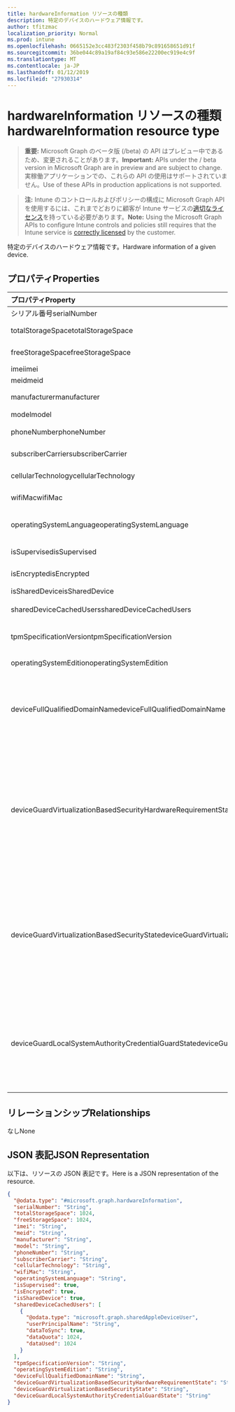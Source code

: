 ```yaml
---
title: hardwareInformation リソースの種類
description: 特定のデバイスのハードウェア情報です。
author: tfitzmac
localization_priority: Normal
ms.prod: intune
ms.openlocfilehash: 0665152e3cc483f2303f458b79c891658651d91f
ms.sourcegitcommit: 36be044c89a19af84c93e586e22200ec919e4c9f
ms.translationtype: MT
ms.contentlocale: ja-JP
ms.lasthandoff: 01/12/2019
ms.locfileid: "27930314"
---
```

# <a name="hardwareinformation-resource-type"></a><span data-ttu-id="bbbe7-103">hardwareInformation リソースの種類</span><span class="sxs-lookup"><span data-stu-id="bbbe7-103">hardwareInformation resource type</span></span>

> <span data-ttu-id="bbbe7-104">**重要:** Microsoft Graph のベータ版 (/beta) の API はプレビュー中であるため、変更されることがあります。</span><span class="sxs-lookup"><span data-stu-id="bbbe7-104">**Important:** APIs under the / beta version in Microsoft Graph are in preview and are subject to change.</span></span> <span data-ttu-id="bbbe7-105">実稼働アプリケーションでの、これらの API の使用はサポートされていません。</span><span class="sxs-lookup"><span data-stu-id="bbbe7-105">Use of these APIs in production applications is not supported.</span></span>

> <span data-ttu-id="bbbe7-106">**注:** Intune のコントロールおよびポリシーの構成に Microsoft Graph API を使用するには、これまでどおりに顧客が Intune サービスの[適切なライセンス](https://go.microsoft.com/fwlink/?linkid=839381)を持っている必要があります。</span><span class="sxs-lookup"><span data-stu-id="bbbe7-106">**Note:** Using the Microsoft Graph APIs to configure Intune controls and policies still requires that the Intune service is [correctly licensed](https://go.microsoft.com/fwlink/?linkid=839381) by the customer.</span></span>

<span data-ttu-id="bbbe7-107">特定のデバイスのハードウェア情報です。</span><span class="sxs-lookup"><span data-stu-id="bbbe7-107">Hardware information of a given device.</span></span>
## <a name="properties"></a><span data-ttu-id="bbbe7-108">プロパティ</span><span class="sxs-lookup"><span data-stu-id="bbbe7-108">Properties</span></span>
|<span data-ttu-id="bbbe7-109">プロパティ</span><span class="sxs-lookup"><span data-stu-id="bbbe7-109">Property</span></span>|<span data-ttu-id="bbbe7-110">型</span><span class="sxs-lookup"><span data-stu-id="bbbe7-110">Type</span></span>|<span data-ttu-id="bbbe7-111">説明</span><span class="sxs-lookup"><span data-stu-id="bbbe7-111">Description</span></span>|
|:---|:---|:---|
|<span data-ttu-id="bbbe7-112">シリアル番号</span><span class="sxs-lookup"><span data-stu-id="bbbe7-112">serialNumber</span></span>|<span data-ttu-id="bbbe7-113">String</span><span class="sxs-lookup"><span data-stu-id="bbbe7-113">String</span></span>|<span data-ttu-id="bbbe7-114">シリアル番号です。</span><span class="sxs-lookup"><span data-stu-id="bbbe7-114">Serial number.</span></span>|
|<span data-ttu-id="bbbe7-115">totalStorageSpace</span><span class="sxs-lookup"><span data-stu-id="bbbe7-115">totalStorageSpace</span></span>|<span data-ttu-id="bbbe7-116">Int64</span><span class="sxs-lookup"><span data-stu-id="bbbe7-116">Int64</span></span>|<span data-ttu-id="bbbe7-117">デバイスの合計容量。</span><span class="sxs-lookup"><span data-stu-id="bbbe7-117">Total storage space of the device.</span></span>|
|<span data-ttu-id="bbbe7-118">freeStorageSpace</span><span class="sxs-lookup"><span data-stu-id="bbbe7-118">freeStorageSpace</span></span>|<span data-ttu-id="bbbe7-119">Int64</span><span class="sxs-lookup"><span data-stu-id="bbbe7-119">Int64</span></span>|<span data-ttu-id="bbbe7-120">デバイスの空き容量。</span><span class="sxs-lookup"><span data-stu-id="bbbe7-120">Free storage space of the device.</span></span>|
|<span data-ttu-id="bbbe7-121">imei</span><span class="sxs-lookup"><span data-stu-id="bbbe7-121">imei</span></span>|<span data-ttu-id="bbbe7-122">String</span><span class="sxs-lookup"><span data-stu-id="bbbe7-122">String</span></span>|<span data-ttu-id="bbbe7-123">IMEI</span><span class="sxs-lookup"><span data-stu-id="bbbe7-123">IMEI</span></span>|
|<span data-ttu-id="bbbe7-124">meid</span><span class="sxs-lookup"><span data-stu-id="bbbe7-124">meid</span></span>|<span data-ttu-id="bbbe7-125">String</span><span class="sxs-lookup"><span data-stu-id="bbbe7-125">String</span></span>|<span data-ttu-id="bbbe7-126">MEID</span><span class="sxs-lookup"><span data-stu-id="bbbe7-126">MEID</span></span>|
|<span data-ttu-id="bbbe7-127">manufacturer</span><span class="sxs-lookup"><span data-stu-id="bbbe7-127">manufacturer</span></span>|<span data-ttu-id="bbbe7-128">String</span><span class="sxs-lookup"><span data-stu-id="bbbe7-128">String</span></span>|<span data-ttu-id="bbbe7-129">デバイスのメーカー</span><span class="sxs-lookup"><span data-stu-id="bbbe7-129">Manufacturer of the device</span></span>|
|<span data-ttu-id="bbbe7-130">model</span><span class="sxs-lookup"><span data-stu-id="bbbe7-130">model</span></span>|<span data-ttu-id="bbbe7-131">String</span><span class="sxs-lookup"><span data-stu-id="bbbe7-131">String</span></span>|<span data-ttu-id="bbbe7-132">デバイスのモデル</span><span class="sxs-lookup"><span data-stu-id="bbbe7-132">Model of the device</span></span>|
|<span data-ttu-id="bbbe7-133">phoneNumber</span><span class="sxs-lookup"><span data-stu-id="bbbe7-133">phoneNumber</span></span>|<span data-ttu-id="bbbe7-134">String</span><span class="sxs-lookup"><span data-stu-id="bbbe7-134">String</span></span>|<span data-ttu-id="bbbe7-135">デバイスの電話番号</span><span class="sxs-lookup"><span data-stu-id="bbbe7-135">Phone number of the device</span></span>|
|<span data-ttu-id="bbbe7-136">subscriberCarrier</span><span class="sxs-lookup"><span data-stu-id="bbbe7-136">subscriberCarrier</span></span>|<span data-ttu-id="bbbe7-137">String</span><span class="sxs-lookup"><span data-stu-id="bbbe7-137">String</span></span>|<span data-ttu-id="bbbe7-138">デバイスのサブスクライバーのキャリア</span><span class="sxs-lookup"><span data-stu-id="bbbe7-138">Subscriber carrier of the device</span></span>|
|<span data-ttu-id="bbbe7-139">cellularTechnology</span><span class="sxs-lookup"><span data-stu-id="bbbe7-139">cellularTechnology</span></span>|<span data-ttu-id="bbbe7-140">String</span><span class="sxs-lookup"><span data-stu-id="bbbe7-140">String</span></span>|<span data-ttu-id="bbbe7-141">デバイスの携帯電話のテクノロジー</span><span class="sxs-lookup"><span data-stu-id="bbbe7-141">Cellular technology of the device</span></span>|
|<span data-ttu-id="bbbe7-142">wifiMac</span><span class="sxs-lookup"><span data-stu-id="bbbe7-142">wifiMac</span></span>|<span data-ttu-id="bbbe7-143">String</span><span class="sxs-lookup"><span data-stu-id="bbbe7-143">String</span></span>|<span data-ttu-id="bbbe7-144">デバイスの WiFi の MAC アドレス</span><span class="sxs-lookup"><span data-stu-id="bbbe7-144">WiFi MAC address of the device</span></span>|
|<span data-ttu-id="bbbe7-145">operatingSystemLanguage</span><span class="sxs-lookup"><span data-stu-id="bbbe7-145">operatingSystemLanguage</span></span>|<span data-ttu-id="bbbe7-146">String</span><span class="sxs-lookup"><span data-stu-id="bbbe7-146">String</span></span>|<span data-ttu-id="bbbe7-147">デバイスのオペレーティング システムの言語</span><span class="sxs-lookup"><span data-stu-id="bbbe7-147">Operating system language of the device</span></span>|
|<span data-ttu-id="bbbe7-148">isSupervised</span><span class="sxs-lookup"><span data-stu-id="bbbe7-148">isSupervised</span></span>|<span data-ttu-id="bbbe7-149">Boolean</span><span class="sxs-lookup"><span data-stu-id="bbbe7-149">Boolean</span></span>|<span data-ttu-id="bbbe7-150">デバイスのコールを管理モード</span><span class="sxs-lookup"><span data-stu-id="bbbe7-150">Supervised mode of the device</span></span>|
|<span data-ttu-id="bbbe7-151">isEncrypted</span><span class="sxs-lookup"><span data-stu-id="bbbe7-151">isEncrypted</span></span>|<span data-ttu-id="bbbe7-152">Boolean</span><span class="sxs-lookup"><span data-stu-id="bbbe7-152">Boolean</span></span>|<span data-ttu-id="bbbe7-153">デバイスの暗号化の状態</span><span class="sxs-lookup"><span data-stu-id="bbbe7-153">Encryption status of the device</span></span>|
|<span data-ttu-id="bbbe7-154">isSharedDevice</span><span class="sxs-lookup"><span data-stu-id="bbbe7-154">isSharedDevice</span></span>|<span data-ttu-id="bbbe7-155">Boolean</span><span class="sxs-lookup"><span data-stu-id="bbbe7-155">Boolean</span></span>|<span data-ttu-id="bbbe7-156">IPad の共有</span><span class="sxs-lookup"><span data-stu-id="bbbe7-156">Shared iPad</span></span>|
|<span data-ttu-id="bbbe7-157">sharedDeviceCachedUsers</span><span class="sxs-lookup"><span data-stu-id="bbbe7-157">sharedDeviceCachedUsers</span></span>|<span data-ttu-id="bbbe7-158">[sharedAppleDeviceUser](../resources/intune-devices-sharedappledeviceuser.md)コレクション</span><span class="sxs-lookup"><span data-stu-id="bbbe7-158">[sharedAppleDeviceUser](../resources/intune-devices-sharedappledeviceuser.md) collection</span></span>|<span data-ttu-id="bbbe7-159">共有の Apple デバイス上のすべてのユーザー</span><span class="sxs-lookup"><span data-stu-id="bbbe7-159">All users on the shared Apple device</span></span>|
|<span data-ttu-id="bbbe7-160">tpmSpecificationVersion</span><span class="sxs-lookup"><span data-stu-id="bbbe7-160">tpmSpecificationVersion</span></span>|<span data-ttu-id="bbbe7-161">String</span><span class="sxs-lookup"><span data-stu-id="bbbe7-161">String</span></span>|<span data-ttu-id="bbbe7-162">仕様のバージョンを指定する文字列。</span><span class="sxs-lookup"><span data-stu-id="bbbe7-162">String that specifies the specification version.</span></span>|
|<span data-ttu-id="bbbe7-163">operatingSystemEdition</span><span class="sxs-lookup"><span data-stu-id="bbbe7-163">operatingSystemEdition</span></span>|<span data-ttu-id="bbbe7-164">String</span><span class="sxs-lookup"><span data-stu-id="bbbe7-164">String</span></span>|<span data-ttu-id="bbbe7-165">OS のエディションを指定する文字列。</span><span class="sxs-lookup"><span data-stu-id="bbbe7-165">String that specifies the OS edition.</span></span>|
|<span data-ttu-id="bbbe7-166">deviceFullQualifiedDomainName</span><span class="sxs-lookup"><span data-stu-id="bbbe7-166">deviceFullQualifiedDomainName</span></span>|<span data-ttu-id="bbbe7-167">String</span><span class="sxs-lookup"><span data-stu-id="bbbe7-167">String</span></span>|<span data-ttu-id="bbbe7-168">(存在する場合) は、デバイスの完全修飾ドメイン名を返します。</span><span class="sxs-lookup"><span data-stu-id="bbbe7-168">Returns the fully qualified domain name of the device (if any).</span></span> <span data-ttu-id="bbbe7-169">デバイスがドメインに参加していない場合は、空の文字列を返します。</span><span class="sxs-lookup"><span data-stu-id="bbbe7-169">If the device is not domain-joined, it returns an empty string.</span></span> |
|<span data-ttu-id="bbbe7-170">deviceGuardVirtualizationBasedSecurityHardwareRequirementState</span><span class="sxs-lookup"><span data-stu-id="bbbe7-170">deviceGuardVirtualizationBasedSecurityHardwareRequirementState</span></span>|[<span data-ttu-id="bbbe7-171">deviceGuardVirtualizationBasedSecurityHardwareRequirementState</span><span class="sxs-lookup"><span data-stu-id="bbbe7-171">deviceGuardVirtualizationBasedSecurityHardwareRequirementState</span></span>](../resources/intune-devices-deviceguardvirtualizationbasedsecurityhardwarerequirementstate.md)|<span data-ttu-id="bbbe7-172">仮想化ベースのセキュリティ ハードウェアの要件の状態です。</span><span class="sxs-lookup"><span data-stu-id="bbbe7-172">Virtualization-based security hardware requirement status.</span></span> <span data-ttu-id="bbbe7-173">可能な値は、`meetHardwareRequirements`、`secureBootRequired`、`dmaProtectionRequired`、`hyperVNotSupportedForGuestVM`、`hyperVNotAvailable` です。</span><span class="sxs-lookup"><span data-stu-id="bbbe7-173">Possible values are: `meetHardwareRequirements`, `secureBootRequired`, `dmaProtectionRequired`, `hyperVNotSupportedForGuestVM`, `hyperVNotAvailable`.</span></span>|
|<span data-ttu-id="bbbe7-174">deviceGuardVirtualizationBasedSecurityState</span><span class="sxs-lookup"><span data-stu-id="bbbe7-174">deviceGuardVirtualizationBasedSecurityState</span></span>|[<span data-ttu-id="bbbe7-175">deviceGuardVirtualizationBasedSecurityState</span><span class="sxs-lookup"><span data-stu-id="bbbe7-175">deviceGuardVirtualizationBasedSecurityState</span></span>](../resources/intune-devices-deviceguardvirtualizationbasedsecuritystate.md)|<span data-ttu-id="bbbe7-176">仮想化ベースのセキュリティの状態です。</span><span class="sxs-lookup"><span data-stu-id="bbbe7-176">Virtualization-based security status.</span></span> <span data-ttu-id="bbbe7-177">.</span><span class="sxs-lookup"><span data-stu-id="bbbe7-177"></span></span> <span data-ttu-id="bbbe7-178">可能な値は、`running`、`rebootRequired`、`require64BitArchitecture`、`notLicensed`、`notConfigured`、`doesNotMeetHardwareRequirements`、`other` です。</span><span class="sxs-lookup"><span data-stu-id="bbbe7-178">Possible values are: `running`, `rebootRequired`, `require64BitArchitecture`, `notLicensed`, `notConfigured`, `doesNotMeetHardwareRequirements`, `other`.</span></span>|
|<span data-ttu-id="bbbe7-179">deviceGuardLocalSystemAuthorityCredentialGuardState</span><span class="sxs-lookup"><span data-stu-id="bbbe7-179">deviceGuardLocalSystemAuthorityCredentialGuardState</span></span>|[<span data-ttu-id="bbbe7-180">deviceGuardLocalSystemAuthorityCredentialGuardState</span><span class="sxs-lookup"><span data-stu-id="bbbe7-180">deviceGuardLocalSystemAuthorityCredentialGuardState</span></span>](../resources/intune-devices-deviceguardlocalsystemauthoritycredentialguardstate.md)|<span data-ttu-id="bbbe7-181">ローカル システム機関 (LSA) の資格情報のガード状態です。</span><span class="sxs-lookup"><span data-stu-id="bbbe7-181">Local System Authority (LSA) credential guard status.</span></span> <span data-ttu-id="bbbe7-182">.</span><span class="sxs-lookup"><span data-stu-id="bbbe7-182"></span></span> <span data-ttu-id="bbbe7-183">可能な値は、`running`、`rebootRequired`、`notLicensed`、`notConfigured`、`virtualizationBasedSecurityNotRunning` です。</span><span class="sxs-lookup"><span data-stu-id="bbbe7-183">Possible values are: `running`, `rebootRequired`, `notLicensed`, `notConfigured`, `virtualizationBasedSecurityNotRunning`.</span></span>|

## <a name="relationships"></a><span data-ttu-id="bbbe7-184">リレーションシップ</span><span class="sxs-lookup"><span data-stu-id="bbbe7-184">Relationships</span></span>
<span data-ttu-id="bbbe7-185">なし</span><span class="sxs-lookup"><span data-stu-id="bbbe7-185">None</span></span>
## <a name="json-representation"></a><span data-ttu-id="bbbe7-186">JSON 表記</span><span class="sxs-lookup"><span data-stu-id="bbbe7-186">JSON Representation</span></span>
<span data-ttu-id="bbbe7-187">以下は、リソースの JSON 表記です。</span><span class="sxs-lookup"><span data-stu-id="bbbe7-187">Here is a JSON representation of the resource.</span></span>
<!-- {
  "blockType": "resource",
  "@odata.type": "microsoft.graph.hardwareInformation"
}
-->
``` json
{
  "@odata.type": "#microsoft.graph.hardwareInformation",
  "serialNumber": "String",
  "totalStorageSpace": 1024,
  "freeStorageSpace": 1024,
  "imei": "String",
  "meid": "String",
  "manufacturer": "String",
  "model": "String",
  "phoneNumber": "String",
  "subscriberCarrier": "String",
  "cellularTechnology": "String",
  "wifiMac": "String",
  "operatingSystemLanguage": "String",
  "isSupervised": true,
  "isEncrypted": true,
  "isSharedDevice": true,
  "sharedDeviceCachedUsers": [
    {
      "@odata.type": "microsoft.graph.sharedAppleDeviceUser",
      "userPrincipalName": "String",
      "dataToSync": true,
      "dataQuota": 1024,
      "dataUsed": 1024
    }
  ],
  "tpmSpecificationVersion": "String",
  "operatingSystemEdition": "String",
  "deviceFullQualifiedDomainName": "String",
  "deviceGuardVirtualizationBasedSecurityHardwareRequirementState": "String",
  "deviceGuardVirtualizationBasedSecurityState": "String",
  "deviceGuardLocalSystemAuthorityCredentialGuardState": "String"
}
```





